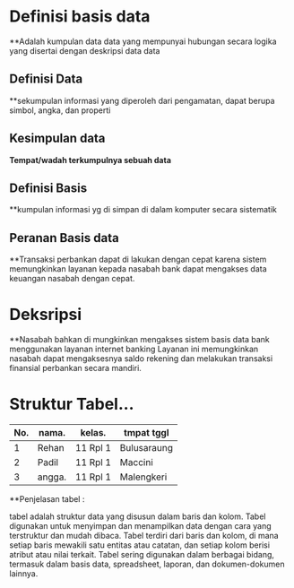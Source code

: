 # Definisi basis data
**Adalah kumpulan data data yang mempunyai hubungan secara logika yang disertai dengan deskripsi data data

## Definisi Data
**sekumpulan informasi yang diperoleh dari pengamatan, dapat berupa simbol, angka, dan properti

## Kesimpulan data
**Tempat/wadah terkumpulnya 
sebuah data**


## Definisi Basis
**kumpulan informasi yg di simpan di dalam komputer secara sistematik

## Peranan Basis data
**Transaksi perbankan dapat di lakukan dengan cepat karena sistem memungkinkan layanan kepada nasabah bank dapat mengakses data keuangan nasabah dengan cepat.

# Deksripsi
**Nasabah bahkan di mungkinkan mengakses sistem basis data bank menggunakan layanan internet banking
Layanan ini memungkinkan nasabah dapat mengaksesnya saldo rekening dan melakukan transaksi finansial perbankan secara mandiri.
# Struktur Tabel...

| No.  | nama.    | kelas.         | tmpat tggl  |
| ---- | -------- | -------------- | ----------- |
| 1    | Rehan    | 11 Rpl 1       | Bulusaraung |
| 2    | Padil    | 11 Rpl 1       | Maccini     |
| 3    | angga.   | 11 Rpl 1       | Malengkeri  |

**Penjelasan tabel :

tabel adalah struktur data yang disusun dalam baris dan kolom. Tabel digunakan untuk menyimpan dan menampilkan data dengan cara yang terstruktur dan mudah dibaca.
Tabel terdiri dari baris dan kolom, di mana setiap baris mewakili satu entitas atau catatan, dan setiap kolom berisi atribut atau nilai terkait. Tabel sering digunakan dalam berbagai bidang, termasuk dalam basis data, spreadsheet, laporan, dan dokumen-dokumen lainnya.